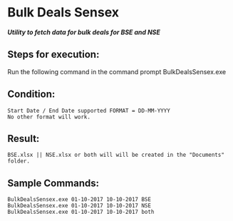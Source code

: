 # Bulk Deals Sensex
***Utility to fetch data for bulk deals for BSE and NSE***

## Steps for execution:
Run the following command in the command prompt
	BulkDealsSensex.exe <start date> <end date> <BSE or NSE or both>

## Condition:
	Start Date / End Date supported FORMAT = DD-MM-YYYY
	No other format will work.

## Result: 
	BSE.xlsx || NSE.xlsx or both will will be created in the "Documents" folder.

## Sample Commands:
	BulkDealsSensex.exe 01-10-2017 10-10-2017 BSE
	BulkDealsSensex.exe 01-10-2017 10-10-2017 NSE
	BulkDealsSensex.exe 01-10-2017 10-10-2017 both
